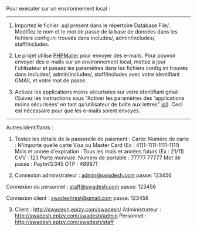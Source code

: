 Pour exécuter sur un environnement local :
-------------------------------------------------- --------------------
1. Importez le fichier .sql présent dans le répertoire Database File/.
Modifiez le nom et le mot de passe de la base de données dans les fichiers config.ini trouvés dans includes/, admin/includes/, staff/includes.

2. Le projet utilise [PHPMailer](https://github.com/PHPMailer/PHPMailer) pour envoyer des e-mails.
Pour pouvoir envoyer des e-mails sur un environnement local, mettez à jour l'utilisateur et passez les paramètres dans les fichiers config.ini trouvés dans includes/, admin/includes/, staff/includes avec votre identifiant GMAIL et votre mot de passe.

3. Activez les applications moins sécurisées sur votre identifiant gmail. (Suivez les instructions sous "Activer les paramètres des 'applications moins sécurisées' en tant qu'utilisateur de boîte aux lettres" [ici](https://hotter.io/docs/email-accounts/secure-app-gmail/)). Ceci est nécessaire pour que les e-mails soient envoyés.
-------------------------------------------------- --------------------
Autres identifiants :

1. Testez les détails de la passerelle de paiement :
Carte:
Numéro de carte : N'importe quelle carte Visa ou Master Card (Ex : 4111-1111-1111-1111)
Mois et année d'expiration : Tous les mois et années futurs (Ex : 21/11)
CVV : 123
Porte monnaie:
Numéro de portable : 77777 77777
Mot de passe : Paytm12345
OTP : 489871

2. Connexion administrateur :
admin@swadesh.com
passe: 123456

Connexion du personnel :
staff@swadesh.com
passe: 123456

Connexion client :
swadeshrest@gmail.com
passe: 123456

3. Client : http://swadesh.epizy.com/swadesh/
Administrateur : http://swadesh.epizy.com/swadesh/admin
Personnel : http://swadesh.epizy.com/swadesh/staff